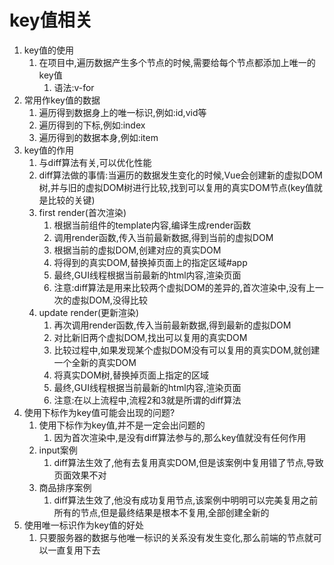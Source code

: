 # key值相关

1. key值的使用
   1. 在项目中,遍历数据产生多个节点的时候,需要给每个节点都添加上唯一的key值
      1. 语法:v-for
2. 常用作key值的数据
   1. 遍历得到数据身上的唯一标识,例如:id,vid等
   2. 遍历得到的下标,例如:index
   3. 遍历得到的数据本身,例如:item
3. key值的作用
   1. 与diff算法有关,可以优化性能
   2. diff算法做的事情:当遍历的数据发生变化的时候,Vue会创建新的虚拟DOM树,并与旧的虚拟DOM树进行比较,找到可以复用的真实DOM节点(key值就是比较的关键)
   3. first render(首次渲染)
      1. 根据当前组件的template内容,编译生成render函数
      2. 调用render函数,传入当前最新数据,得到当前的虚拟DOM
      3. 根据当前的虚拟DOM,创建对应的真实DOM
      4. 将得到的真实DOM,替换掉页面上的指定区域#app
      5. 最终,GUI线程根据当前最新的html内容,渲染页面
      6. 注意:diff算法是用来比较两个虚拟DOM的差异的,首次渲染中,没有上一次的虚拟DOM,没得比较
   4. update render(更新渲染)
      1. 再次调用render函数,传入当前最新数据,得到最新的虚拟DOM
      2. 对比新旧两个虚拟DOM,找出可以复用的真实DOM
      3. 比较过程中,如果发现某个虚拟DOM没有可以复用的真实DOM,就创建一个全新的真实DOM
      4. 将真实DOM树,替换掉页面上指定的区域
      5. 最终,GUI线程根据当前最新的html内容,渲染页面
      6. 注意:在以上流程中,流程2和3就是所谓的diff算法
4. 使用下标作为key值可能会出现的问题?
   1. 使用下标作为key值,并不是一定会出问题的
      1. 因为首次渲染中,是没有diff算法参与的,那么key值就没有任何作用
   2. input案例
      1. diff算法生效了,他有去复用真实DOM,但是该案例中复用错了节点,导致页面效果不对
   3. 商品排序案例
      1. diff算法生效了,他没有成功复用节点,该案例中明明可以完美复用之前所有的节点,但是最终结果是根本不复用,全部创建全新的
5. 使用唯一标识作为key值的好处
   1. 只要服务器的数据与他唯一标识的关系没有发生变化,那么前端的节点就可以一直复用下去